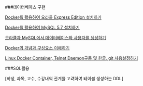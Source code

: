 ###데이터베이스 구현

[Docker를 활용하여 오라클 Express Edition 설치하기](https://github.com/better331132/exam2/blob/master/%EB%AC%B8%ED%95%AD1.md)  
  
  
[Docker를 활용하여 MySQL 5.7  설치하기](https://github.com/better331132/exam2/blob/master/%EB%AC%B8%ED%95%AD2.md)  
  
  
[오라클과 MySQL에서 데이터베이스와 사용자를 생성하기](https://github.com/better331132/exam2/blob/master/%EB%AC%B8%ED%95%AD3.md)  
  
  
[Docker의 개념과 구성요소 이해하기](https://github.com/better331132/exam2/blob/master/%EB%AC%B8%ED%95%AD4.md)  
  
  
[Linux Docker Container, Telnet Daemon구동 및 한글, git 사용설정하기](https://github.com/better331132/exam2/blob/master/%EB%AC%B8%ED%95%AD5.md)  

###SQL활용

[학생, 과목, 교수, 수강내역 관계를 고려하여 테이블 생성하는 DDL]
